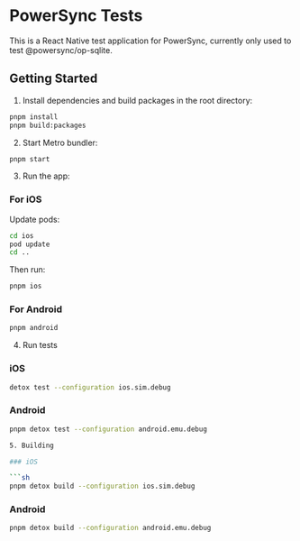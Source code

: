 # PowerSync Tests

This is a React Native test application for PowerSync, currently only used to test @powersync/op-sqlite.

## Getting Started

1. Install dependencies and build packages in the root directory:

```sh
pnpm install
pnpm build:packages
```

2. Start Metro bundler:

```sh
pnpm start
```

3. Run the app:

### For iOS

Update pods:

```sh
cd ios
pod update
cd ..
```

Then run:

```sh
pnpm ios
```

### For Android

```sh
pnpm android
```

4. Run tests

### iOS

```sh
detox test --configuration ios.sim.debug
```

### Android

````sh
pnpm detox test --configuration android.emu.debug

5. Building

### iOS

```sh
pnpm detox build --configuration ios.sim.debug
````

### Android

```sh
pnpm detox build --configuration android.emu.debug
```
